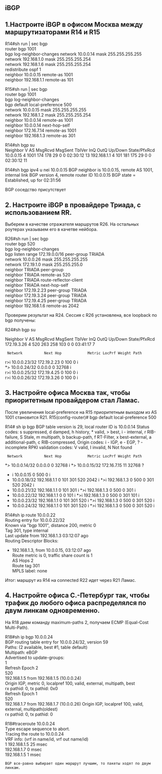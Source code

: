 ## iBGP  

## 1.Настроите iBGP в офисом Москва между маршрутизаторами R14 и R15

R14#sh run | sec bgp  
router bgp 1001  
 bgp log-neighbor-changes 
 network 10.0.0.14 mask 255.255.255.255  
 network 192.168.1.0 mask 255.255.255.254  
 network 192.168.1.6 mask 255.255.255.254  
 redistribute ospf 1  
 neighbor 10.0.0.15 remote-as 1001  
 neighbor 192.168.1.1 remote-as 101  

R15#sh run | sec bgp  
router bgp 1001  
 bgp log-neighbor-changes  
 bgp default local-preference 500  
 network 10.0.0.15 mask 255.255.255.255  
 network 192.168.1.2 mask 255.255.255.254  
 neighbor 10.0.0.14 remote-as 1001  
 neighbor 10.0.0.14 next-hop-self  
 neighbor 172.16.7.14 remote-as 1001  
 neighbor 192.168.1.3 remote-as 301 

 R14#sh bgp su  
Neighbor        V           AS MsgRcvd MsgSent   TblVer  InQ OutQ Up/Down  State/PfxRcd
10.0.0.15       4         1001     174     178       29    0    0 02:30:12       13
 192.168.1.1     4          101     181     175       29    0    0 02:30:12       11

 R14#sh bgp ipv4 u nei 10.0.0.15
BGP neighbor is 10.0.0.15,  remote AS 1001, internal link
  BGP version 4, remote router ID 10.0.0.15
  BGP state = Established, up for 02:31:56

  BGP соседство присутствует

 ## 2. Настроите iBGP в провайдере Триада, с использованием RR.

 Выберем в качестве отражателя маршрутов R26. На остальных роутерах указываем его в качетве нейбора. 
 
 R26#sh run | sec bgp  
router bgp 520  
 bgp log-neighbor-changes  
 bgp listen range 172.19.0.0/16 peer-group TRIADA  
 network 10.0.0.26 mask 255.255.255.255  
 network 172.19.1.0 mask 255.255.255.0  
 neighbor TRIADA peer-group  
 neighbor TRIADA remote-as 520  
 neighbor TRIADA route-reflector-client  
 neighbor TRIADA next-hop-self  
 neighbor 172.19.2.23 peer-group TRIADA  
 neighbor 172.19.3.24 peer-group TRIADA  
 neighbor 172.19.4.25 peer-group TRIADA  
 neighbor 192.168.1.6 remote-as 2042

 Проверим результат на R24. Сессия с R26 установлена, все loopback по bgp получены:

 R24#sh bgp su

Neighbor        V           AS MsgRcvd MsgSent   TblVer  InQ OutQ Up/Down  State/PfxRcd  
172.19.3.26     4          520     263     258      103    0    0 03:41:17        7    

     Network          Next Hop            Metric LocPrf Weight Path  

 r>i 10.0.0.23/32     172.19.2.23              0    100      0 i  
 *>  10.0.0.24/32     0.0.0.0                  0         32768 i  
 r>i 10.0.0.25/32     172.19.4.25              0    100      0 i  
 r>i 10.0.0.26/32     172.19.3.26              0    100      0 i  

 ## 3. Настройте офиса Москва так, чтобы приоритетным провайдером стал Ламас.  

После увеличения local-preference на R15 приоритетным выходом из AS 1001 становится R21. 
R15(config-router)# bgp default local-preference 500   

R14#  sh ip bgp
BGP table version is 29, local router ID is 10.0.0.14
Status codes: s suppressed, d damped, h history, * valid, > best, i - internal,
              r RIB-failure, S Stale, m multipath, b backup-path, f RT-Filter,
              x best-external, a additional-path, c RIB-compressed,
Origin codes: i - IGP, e - EGP, ? - incomplete
RPKI validation codes: V valid, I invalid, N Not found

     Network          Next Hop            Metric LocPrf Weight Path
 *>  10.0.0.14/32     0.0.0.0                  0         32768 i
 *>  10.0.0.15/32     172.16.7.15             11         32768 ?
 * i                  10.0.0.15                0    500      0 i
 *   10.0.0.18/32     192.168.1.1                            0 101 301 520 2042 i
 *>i                  192.168.1.3              0    500      0 301 520 2042 i
 *   10.0.0.21/32     192.168.1.1                            0 101 301 i
 *>i                  192.168.1.3              0    500      0 301 i
 *   10.0.0.22/32     192.168.1.1              0             0 101 i
 *>i                  192.168.1.3              0    500      0 301 101 i
 *   10.0.0.23/32     192.168.1.1                            0 101 301 520 i
 *>i                  192.168.1.3              0    500      0 301 520 i
 *   10.0.0.24/32     192.168.1.1                            0 101 301 520 i
 *>i                  192.168.1.3              0    500      0 301 520 i

R14#sh ip route 10.0.0.22  
Routing entry for 10.0.0.22/32  
  Known via "bgp 1001", distance 200, metric 0  
  Tag 301, type internal  
  Last update from 192.168.1.3 03:12:07 ago  
  Routing Descriptor Blocks:  
  * 192.168.1.3, from 10.0.0.15, 03:12:07 ago  
      Route metric is 0, traffic share count is 1  
      AS Hops 2  
      Route tag 301  
      MPLS label: none  

Итог: маршрут из R14 на connected R22 идет через R21 Ламас.

## 4. Настройте офиса С.-Петербург так, чтобы трафик до любого офиса распределялся по двум линкам одновременно.  

На R18 даем команду maximum-paths 2, получаем ECMP (Equal-Cost Multi-Path).  

R18#sh ip bgp 10.0.0.24  
BGP routing table entry for 10.0.0.24/32, version 59  
Paths: (2 available, best #1, table default)  
Multipath: eBGP  
  Advertised to update-groups:  
     1  
  Refresh Epoch 2  
  520  
    192.168.1.5 from 192.168.1.5 (10.0.0.24)  
      Origin IGP, metric 0, localpref 100, valid, external, multipath, best  
      rx pathid: 0, tx pathid: 0x0  
  Refresh Epoch 1  
  520  
    192.168.1.7 from 192.168.1.7 (10.0.0.26) 
      Origin IGP, localpref 100, valid, external, multipath(oldest)  
      rx pathid: 0, tx pathid: 0  

R18#traceroute 10.0.0.24  
Type escape sequence to abort.  
Tracing the route to 10.0.0.24  
VRF info: (vrf in name/id, vrf out name/id)  
  1 192.168.1.5 25 msec  
    192.168.1.7 0 msec  
    192.168.1.5 1 msec  

    BGP все-равно выбирает один маршрут лучшим, то пакеты ходят по двум линкам. 







 





 

